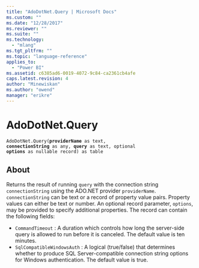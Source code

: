 ```yaml
---
title: "AdoDotNet.Query | Microsoft Docs"
ms.custom: ""
ms.date: "12/28/2017"
ms.reviewer: ""
ms.suite: ""
ms.technology: 
  - "mlang"
ms.tgt_pltfrm: ""
ms.topic: "language-reference"
applies_to: 
  - "Power BI"
ms.assetid: c6385ad6-0019-4072-9c84-ca2361cb4afe
caps.latest.revision: 4
author: "Minewiskan"
ms.author: "owend"
manager: "erikre"
---
```

# AdoDotNet.Query
<code>AdoDotNet.Query(<b>providerName</b> as text, <b>connectionString</b> as any, <b>query</b> as text, optional <b>options</b> as nullable record) as table</code>

## About
Returns the result of running <code>query</code> with the connection string <code>connectionString</code> using the ADO.NET provider <code>providerName</code>. <code>connectionString</code> can be text or a record of property value pairs. Property values can either be text or number. An optional record parameter, <code>options</code>, may be provided to specify additional properties. The record can contain the following fields: 

*  <code>CommandTimeout</code> : A duration which controls how long the server-side query is allowed to run before it is canceled. The default value is ten minutes.
*  <code>SqlCompatibleWindowsAuth</code> : A logical (true/false) that determines whether to produce SQL Server-compatible connection string options for Windows authentication. The default value is true.
  
